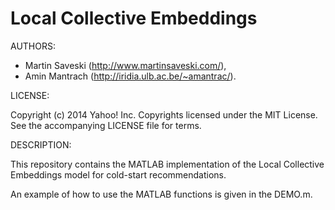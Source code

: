 Local Collective Embeddings
====
AUTHORS: 
- Martin Saveski (http://www.martinsaveski.com/), 
- Amin Mantrach (http://iridia.ulb.ac.be/~amantrac/).

LICENSE:

Copyright (c) 2014 Yahoo! Inc. Copyrights licensed under the MIT License. See the accompanying LICENSE file for terms.

DESCRIPTION:

This repository contains the MATLAB implementation of the Local Collective Embeddings model for cold-start recommendations.

An example of how to use the MATLAB functions is given in the DEMO.m.
